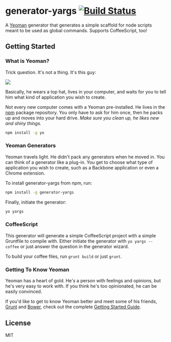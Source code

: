 # generator-yargs [![Build Status](https://secure.travis-ci.org/rahatarmanahmed/generator-yargs.png?branch=master)](https://travis-ci.org/rahatarmanahmed/generator-yargs)

A [Yeoman](http://yeoman.io) generator that generates a simple scaffold for node scripts meant to be used as global commands. Supports CoffeeScript, too!


## Getting Started

### What is Yeoman?

Trick question. It's not a thing. It's this guy:

![](http://i.imgur.com/JHaAlBJ.png)

Basically, he wears a top hat, lives in your computer, and waits for you to tell him what kind of application you wish to create.

Not every new computer comes with a Yeoman pre-installed. He lives in the [npm](https://npmjs.org) package repository. You only have to ask for him once, then he packs up and moves into your hard drive. *Make sure you clean up, he likes new and shiny things.*

```bash
npm install -g yo
```

### Yeoman Generators

Yeoman travels light. He didn't pack any generators when he moved in. You can think of a generator like a plug-in. You get to choose what type of application you wish to create, such as a Backbone application or even a Chrome extension.

To install generator-yargs from npm, run:

```bash
npm install -g generator-yargs
```

Finally, initiate the generator:

```bash
yo yargs
```

### CoffeeScript

This generator will generate a simple CoffeeScript project with a simple Gruntfile to compile with. Either initiate the generator with `yo yargs --coffee` or just answer the question in the generator wizard.

To build your coffee files, run `grunt build` or just `grunt`.

### Getting To Know Yeoman

Yeoman has a heart of gold. He's a person with feelings and opinions, but he's very easy to work with. If you think he's too opinionated, he can be easily convinced.

If you'd like to get to know Yeoman better and meet some of his friends, [Grunt](http://gruntjs.com) and [Bower](http://bower.io), check out the complete [Getting Started Guide](https://github.com/yeoman/yeoman/wiki/Getting-Started).


## License

MIT
